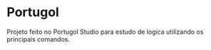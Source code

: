 <h1>Portugol</h1>
 <p>Projeto feito no Portugol Studio para estudo de logica utilizando os principais comandos.</p>